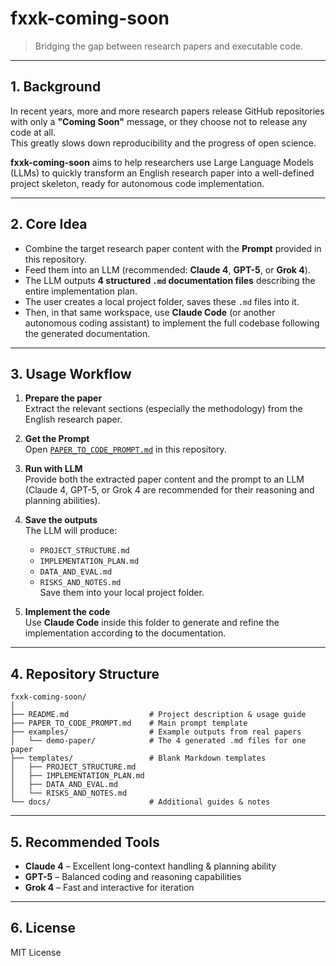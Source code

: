 # fxxk-coming-soon

> Bridging the gap between research papers and executable code.

---

## 1. Background
In recent years, more and more research papers release GitHub repositories with only a **"Coming Soon"** message, or they choose not to release any code at all.  
This greatly slows down reproducibility and the progress of open science.

**fxxk-coming-soon** aims to help researchers use Large Language Models (LLMs) to quickly transform an English research paper into a well-defined project skeleton, ready for autonomous code implementation.

---

## 2. Core Idea
- Combine the target research paper content with the **Prompt** provided in this repository.
- Feed them into an LLM (recommended: **Claude 4**, **GPT-5**, or **Grok 4**).
- The LLM outputs **4 structured `.md` documentation files** describing the entire implementation plan.
- The user creates a local project folder, saves these `.md` files into it.
- Then, in that same workspace, use **Claude Code** (or another autonomous coding assistant) to implement the full codebase following the generated documentation.

---

## 3. Usage Workflow
1. **Prepare the paper**  
   Extract the relevant sections (especially the methodology) from the English research paper.

2. **Get the Prompt**  
   Open [`PAPER_TO_CODE_PROMPT.md`](PAPER_TO_CODE_PROMPT.md) in this repository.

3. **Run with LLM**  
   Provide both the extracted paper content and the prompt to an LLM (Claude 4, GPT-5, or Grok 4 are recommended for their reasoning and planning abilities).

4. **Save the outputs**  
   The LLM will produce:
   - `PROJECT_STRUCTURE.md`
   - `IMPLEMENTATION_PLAN.md`
   - `DATA_AND_EVAL.md`
   - `RISKS_AND_NOTES.md`  
   Save them into your local project folder.

5. **Implement the code**  
   Use **Claude Code** inside this folder to generate and refine the implementation according to the documentation.

---

## 4. Repository Structure

```
fxxk-coming-soon/
│
├── README.md                  # Project description & usage guide
├── PAPER_TO_CODE_PROMPT.md    # Main prompt template
├── examples/                  # Example outputs from real papers
│   └── demo-paper/            # The 4 generated .md files for one paper
├── templates/                 # Blank Markdown templates
│   ├── PROJECT_STRUCTURE.md
│   ├── IMPLEMENTATION_PLAN.md
│   ├── DATA_AND_EVAL.md
│   └── RISKS_AND_NOTES.md
└── docs/                      # Additional guides & notes
```



---

## 5. Recommended Tools
- **Claude 4** – Excellent long-context handling & planning ability  
- **GPT-5** – Balanced coding and reasoning capabilities  
- **Grok 4** – Fast and interactive for iteration  

---

## 6. License
MIT License
